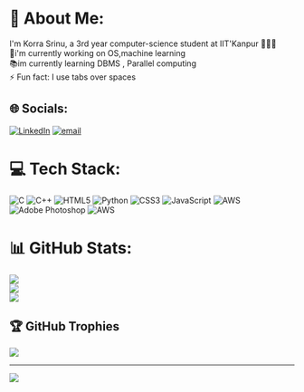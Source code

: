 # 💫 About Me:
I'm Korra Srinu, a 3rd year computer-science student at IIT'Kanpur 👨‍💻🚀<br>🔭i'm currently working on OS,machine learning<br>📚im currently learning DBMS , Parallel computing<br>⚡ Fun fact: I use tabs over spaces


## 🌐 Socials:
[![LinkedIn](https://img.shields.io/badge/LinkedIn-%230077B5.svg?logo=linkedin&logoColor=white)](https://linkedin.com/in/korra-srinu-94a31b2a3) [![email](https://img.shields.io/badge/Email-D14836?logo=gmail&logoColor=white)](mailto:korrasrinu1018@gmail.com) 

# 💻 Tech Stack:
![C](https://img.shields.io/badge/c-%2300599C.svg?style=for-the-badge&logo=c&logoColor=white) ![C++](https://img.shields.io/badge/c++-%2300599C.svg?style=for-the-badge&logo=c%2B%2B&logoColor=white) ![HTML5](https://img.shields.io/badge/html5-%23E34F26.svg?style=for-the-badge&logo=html5&logoColor=white) ![Python](https://img.shields.io/badge/python-3670A0?style=for-the-badge&logo=python&logoColor=ffdd54) ![CSS3](https://img.shields.io/badge/css3-%231572B6.svg?style=for-the-badge&logo=css3&logoColor=white) ![JavaScript](https://img.shields.io/badge/javascript-%23323330.svg?style=for-the-badge&logo=javascript&logoColor=%23F7DF1E) ![AWS](https://img.shields.io/badge/AWS-%23FF9900.svg?style=for-the-badge&logo=amazon-aws&logoColor=white) ![Adobe Photoshop](https://img.shields.io/badge/adobe%20photoshop-%2331A8FF.svg?style=for-the-badge&logo=adobe%20photoshop&logoColor=white) ![AWS](https://img.shields.io/badge/AWS-%23FF9900.svg?style=for-the-badge&logo=amazon-aws&logoColor=white)
# 📊 GitHub Stats:
![](https://github-readme-stats.vercel.app/api?username=ksrinu55&theme=dark&hide_border=false&include_all_commits=false&count_private=false)<br/>
![](https://nirzak-streak-stats.vercel.app/?user=ksrinu55&theme=dark&hide_border=false)<br/>
![](https://github-readme-stats.vercel.app/api/top-langs/?username=ksrinu55&theme=dark&hide_border=false&include_all_commits=false&count_private=false&layout=compact)

## 🏆 GitHub Trophies
![](https://github-profile-trophy.vercel.app/?username=ksrinu55&theme=radical&no-frame=false&no-bg=true&margin-w=4)

---
[![](https://visitcount.itsvg.in/api?id=ksrinu55&icon=1&color=1)](https://visitcount.itsvg.in)

<!-- Proudly created with GPRM ( https://gprm.itsvg.in ) -->
